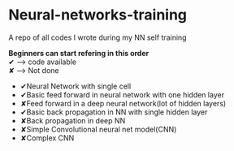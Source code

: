 # Neural-networks-training

A repo of all codes I wrote during my NN self training

<b>Beginners can start refering in this order</b>
<br>
&#x2714; --> code available<br>
&#x2718; --> Not done<br>
<ul>
  <li>&#x2714;Neural Network with single cell</li>
  <li>&#x2714;Basic feed forward in neural network with one hidden layer</li>
  <li>&#x2718;Feed forward in a deep neural network(lot of hidden layers)</li>
  <li>&#x2714;Basic back propagation in NN with single hidden layer</li>
  <li>&#x2718;Back propagation in deep NN</li>
  <li>&#x2718;Simple Convolutional neural net model(CNN)</li>
  <li>&#x2718;Complex CNN</li>
</ul>
